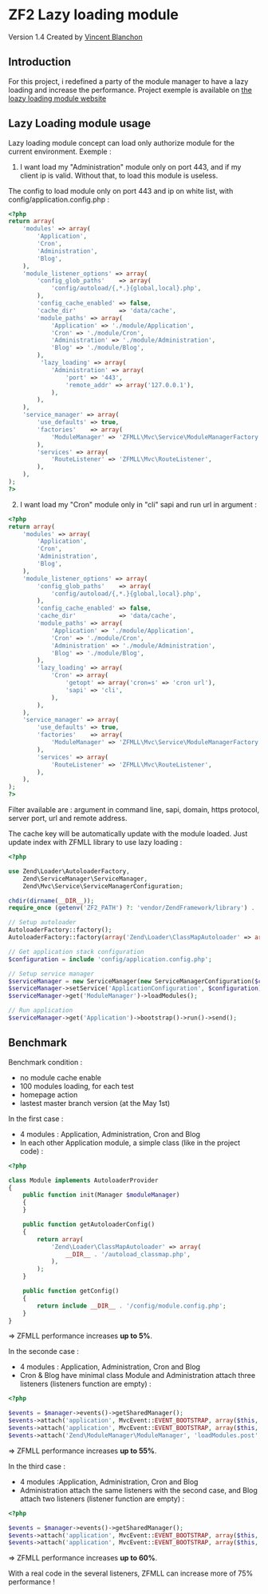 ZF2 Lazy loading module
==============

Version 1.4 Created by [Vincent Blanchon](http://developpeur-zend-framework.fr/)

Introduction
------------

For this project, i redefined a party of the module manager to have a lazy loading and increase the performance.
Project exemple is available on [the loazy loading module website](http://lazy-loading.zend-framework-2.fr/)

Lazy Loading module usage
------------

Lazy loading module concept can load only authorize module for the current environment.
Exemple :

1) I want load my "Administration" module only on port 443, and if my client ip is valid.
Without that, to load this module is useless.

The config to load module only on port 443 and ip on white list, with config/application.config.php :

```php
<?php
return array(
    'modules' => array(
        'Application',
        'Cron',
        'Administration',
        'Blog',
    ),
    'module_listener_options' => array(
        'config_glob_paths'    => array(
            'config/autoload/{,*.}{global,local}.php',
        ),
        'config_cache_enabled' => false,
        'cache_dir'            => 'data/cache',
        'module_paths' => array(
            'Application' => './module/Application',
            'Cron' => './module/Cron',
            'Administration' => './module/Administration',
            'Blog' => './module/Blog',
        ),
         'lazy_loading' => array(
            'Administration' => array(
                'port' => '443',
                'remote_addr' => array('127.0.0.1'),
            ),
        ),
    ),
    'service_manager' => array(
        'use_defaults' => true,
        'factories'    => array(
            'ModuleManager' => 'ZFMLL\Mvc\Service\ModuleManagerFactory',
        ),
        'services' => array(
            'RouteListener' => 'ZFMLL\Mvc\RouteListener',
        ),
    ),
);
?>
```

2) I want load my "Cron" module only in "cli" sapi and run url in argument :

```php
<?php
return array(
    'modules' => array(
        'Application',
        'Cron',
        'Administration',
        'Blog',
    ),
    'module_listener_options' => array(
        'config_glob_paths'    => array(
            'config/autoload/{,*.}{global,local}.php',
        ),
        'config_cache_enabled' => false,
        'cache_dir'            => 'data/cache',
        'module_paths' => array(
            'Application' => './module/Application',
            'Cron' => './module/Cron',
            'Administration' => './module/Administration',
            'Blog' => './module/Blog',
        ),
        'lazy_loading' => array(
            'Cron' => array(
                'getopt' => array('cron=s' => 'cron url'),
                'sapi' => 'cli',
            ),
        ),
    ),
    'service_manager' => array(
        'use_defaults' => true,
        'factories'    => array(
            'ModuleManager' => 'ZFMLL\Mvc\Service\ModuleManagerFactory',
        ),
        'services' => array(
            'RouteListener' => 'ZFMLL\Mvc\RouteListener',
        ),
    ),
);
?>
```

Filter available are : argument in command line, sapi, domain, https protocol, server port, url and remote address.

The cache key will be automatically update with the module loaded.
Just update index with ZFMLL library to use lazy loading :

```php
<?php

use Zend\Loader\AutoloaderFactory,
    Zend\ServiceManager\ServiceManager,
    Zend\Mvc\Service\ServiceManagerConfiguration;

chdir(dirname(__DIR__));
require_once (getenv('ZF2_PATH') ?: 'vendor/ZendFramework/library') . '/Zend/Loader/AutoloaderFactory.php';

// Setup autoloader
AutoloaderFactory::factory();
AutoloaderFactory::factory(array('Zend\Loader\ClassMapAutoloader' => array(include 'config/autoload_classmap.php')));

// Get application stack configuration
$configuration = include 'config/application.config.php';

// Setup service manager
$serviceManager = new ServiceManager(new ServiceManagerConfiguration($configuration['service_manager']));
$serviceManager->setService('ApplicationConfiguration', $configuration);
$serviceManager->get('ModuleManager')->loadModules();

// Run application
$serviceManager->get('Application')->bootstrap()->run()->send();
```

Benchmark
------------

Benchmark condition :
- no module cache enable
- 100 modules loading, for each test
- homepage action
- lastest master branch version (at the May 1st)

In the first case :

- 4 modules : Application, Administration, Cron and Blog
- In each other Application module, a simple class (like in the project code) :

```php
<?php

class Module implements AutoloaderProvider
{
    public function init(Manager $moduleManager)
    {
    }

    public function getAutoloaderConfig()
    {
        return array(
            'Zend\Loader\ClassMapAutoloader' => array(
                __DIR__ . '/autoload_classmap.php',
            ),
        );
    }

    public function getConfig()
    {
        return include __DIR__ . '/config/module.config.php';
    }
}
```

=> ZFMLL performance increases **up to 5%**.

In the seconde case :

- 4 modules : Application, Administration, Cron and Blog
- Cron & Blog have minimal class Module and Administration attach three listeners (listeners function are empty) :

```php
<?php

$events = $manager->events()->getSharedManager();
$events->attach('application', MvcEvent::EVENT_BOOTSTRAP, array($this, 'firstListener'), 100);
$events->attach('application', MvcEvent::EVENT_BOOTSTRAP, array($this, 'secondListener'), 100);
$events->attach('Zend\ModuleManager\ModuleManager', 'loadModules.post', array($this, 'thirdListener'), -100);
```

=> ZFMLL performance increases **up to 55%**.

In the third case :

- 4 modules :Application, Administration, Cron and Blog
- Administration attach the same listeners with the second case, and Blog attach two listeners (listener function are empty) :

```php
<?php

$events = $manager->events()->getSharedManager();
$events->attach('application', MvcEvent::EVENT_BOOTSTRAP, array($this, 'firstListener'), 100);
$events->attach('application', MvcEvent::EVENT_BOOTSTRAP, array($this, 'secondListener'), 100);
```

=> ZFMLL performance increases **up to 60%**.

With a real code in the several listeners, ZFMLL can increase more of 75% performance !